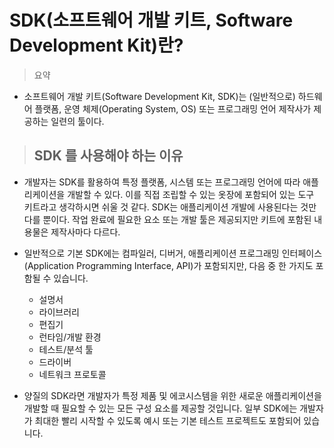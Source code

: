 # SDK(소프트웨어 개발 키트, Software Development Kit)란?
> 요약 
- 소프트웨어 개발 키트(Software Development Kit, SDK)는 (일반적으로) 하드웨어 플랫폼, 운영 체제(Operating System, OS) 또는 프로그래밍 언어 제작사가 제공하는 일련의 툴이다.
> ## SDK 를 사용해야 하는 이유 
- 개발자는 SDK를 활용하여 특정 플랫폼, 시스템 또는 프로그래밍 언어에 따라 애플리케이션을 개발할 수 있다. 이를 직접 조립할 수 있는 옷장에 포함되어 있는 도구 키트라고 생각하시면 쉬울 것 같다. SDK는 애플리케이션 개발에 사용된다는 것만 다를 뿐이다. 작업 완료에 필요한 요소 또는 개발 툴은 제공되지만 키트에 포함된 내용물은 제작사마다 다르다. 
- 일반적으로 기본 SDK에는 컴파일러, 디버거, 애플리케이션 프로그래밍 인터페이스(Application Programming Interface, API)가 포함되지만, 다음 중 한 가지도 포함될 수 있습니다.

  - 설명서
  - 라이브러리 
  - 편집기
  - 런타임/개발 환경
  - 테스트/분석 툴
  - 드라이버
  - 네트워크 프로토콜
- 양질의 SDK라면 개발자가 특정 제품 및 에코시스템을 위한 새로운 애플리케이션을 개발할 때 필요할 수 있는 모든 구성 요소를 제공할 것입니다. 일부 SDK에는 개발자가 최대한 빨리 시작할 수 있도록 예시 또는 기본 테스트 프로젝트도 포함되어 있습니다.

